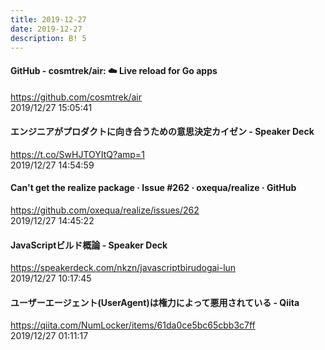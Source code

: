 ```yaml
---
title: 2019-12-27
date: 2019-12-27
description: B! 5
---
```


#### GitHub - cosmtrek/air: ☁️ Live reload for Go apps
https://github.com/cosmtrek/air<br>
2019/12/27 15:05:41<br>


#### エンジニアがプロダクトに向き合うための意思決定カイゼン - Speaker Deck
https://t.co/SwHJTOYItQ?amp=1<br>
2019/12/27 14:54:59<br>


#### Can't get the realize package · Issue #262 · oxequa/realize · GitHub
https://github.com/oxequa/realize/issues/262<br>
2019/12/27 14:45:22<br>


#### JavaScriptビルド概論 - Speaker Deck
https://speakerdeck.com/nkzn/javascriptbirudogai-lun<br>
2019/12/27 10:17:45<br>


#### ユーザーエージェント(UserAgent)は権力によって悪用されている - Qiita
https://qiita.com/NumLocker/items/61da0ce5bc65cbb3c7ff<br>
2019/12/27 01:11:17<br>


